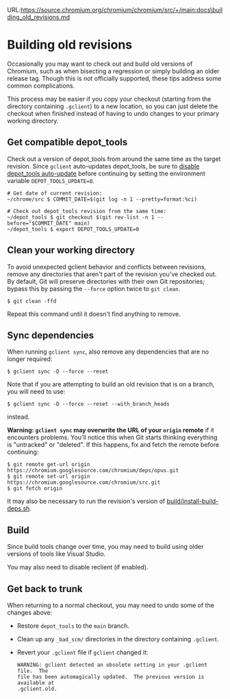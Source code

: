 URL:https://source.chromium.org/chromium/chromium/src/+/main:docs\building_old_revisions.md
# Building old revisions

Occasionally you may want to check out and build old versions of Chromium, such
as when bisecting a regression or simply building an older release tag. Though
this is not officially supported, these tips address some common complications.

This process may be easier if you copy your checkout (starting from the
directory containing `.gclient`) to a new location, so you can just delete the
checkout when finished instead of having to undo changes to your primary working
directory.

## Get compatible depot_tools

Check out a version of depot_tools from around the same time as the target
revision. Since `gclient` auto-updates depot_tools, be sure to
[disable depot_tools auto-update](https://dev.chromium.org/developers/how-tos/depottools#TOC-Disabling-auto-update)
before continuing by setting the environment variable `DEPOT_TOOLS_UPDATE=0`.

```shell
# Get date of current revision:
~/chrome/src $ COMMIT_DATE=$(git log -n 1 --pretty=format:%ci)

# Check out depot_tools revision from the same time:
~/depot_tools $ git checkout $(git rev-list -n 1 --before="$COMMIT_DATE" main)
~/depot_tools $ export DEPOT_TOOLS_UPDATE=0
```

## Clean your working directory

To avoid unexpected gclient behavior and conflicts between revisions, remove any
directories that aren't part of the revision you've checked out. By default, Git
will preserve directories with their own Git repositories; bypass this by
passing the `--force` option twice to `git clean`.

```shell
$ git clean -ffd
```

Repeat this command until it doesn't find anything to remove.

## Sync dependencies

When running `gclient sync`, also remove any dependencies that are no longer
required:

```shell
$ gclient sync -D --force --reset
```

Note that if you are attempting to build an old revision that is on a branch,
you will need to use:

```shell
$ gclient sync -D --force --reset --with_branch_heads
```

instead.

**Warning: `gclient sync` may overwrite the URL of your `origin` remote** if it
encounters problems. You'll notice this when Git starts thinking everything is
"untracked" or "deleted". If this happens, fix and fetch the remote before
continuing:

```shell
$ git remote get-url origin
https://chromium.googlesource.com/chromium/deps/opus.git
$ git remote set-url origin https://chromium.googlesource.com/chromium/src.git
$ git fetch origin
```

It may also be necessary to run the revision's version of
[build/install-build-deps.sh](/build/install-build-deps.sh).

## Build

Since build tools change over time, you may need to build using older versions
of tools like Visual Studio.

You may also need to disable reclient (if enabled).

## Get back to trunk

When returning to a normal checkout, you may need to undo some of the changes
above:

*   Restore `depot_tools` to the `main` branch.
*   Clean up any `_bad_scm/` directories in the directory containing `.gclient`.
*   Revert your `.gclient` file if `gclient` changed it:

    ```
    WARNING: gclient detected an obsolete setting in your .gclient file.  The
    file has been automagically updated.  The previous version is available at
    .gclient.old.
    ```
